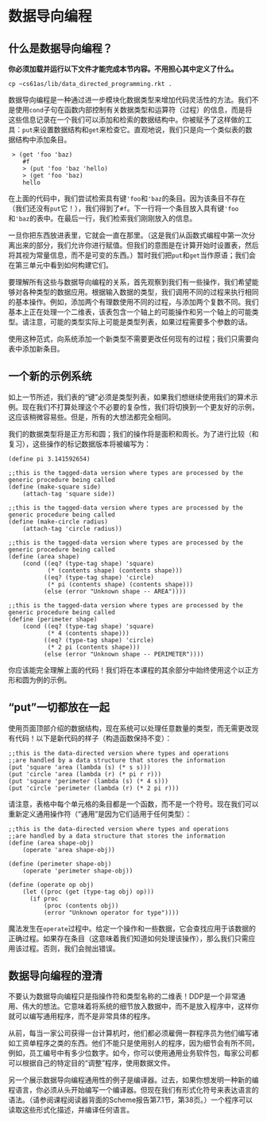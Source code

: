 # 数据导向编程

## 什么是数据导向编程？

**你必须加载并运行以下文件才能完成本节内容。不用担心其中定义了什么。**

```
cp ~cs61as/lib/data_directed_programming.rkt . 
```

数据导向编程是一种通过进一步模块化数据类型来增加代码灵活性的方法。我们不是使用`cond`子句在函数内部控制有关数据类型和运算符（过程）的信息，而是将这些信息记录在一个我们可以添加和检索的数据结构中。你被赋予了这样做的工具：`put`来设置数据结构和`get`来检查它。直观地说，我们只是向一个类似表的数据结构中添加条目。

```
 > (get 'foo 'baz)
    #f
    > (put 'foo 'baz 'hello)
    > (get 'foo 'baz)
    hello 
```

在上面的代码中，我们尝试检索具有键`'foo`和`'baz`的条目。因为该条目不存在（我们还没有`put`它！），我们得到了`#f`。下一行将一个条目放入具有键`'foo`和`'baz`的表中。在最后一行，我们检索我们刚刚放入的信息。

一旦你把东西放进表里，它就会一直在那里。（这是我们从函数式编程中第一次分离出来的部分，我们允许你进行赋值。但我们的意图是在计算开始时设置表，然后将其视为常量信息，而不是可变的东西。）暂时我们把`put`和`get`当作原语；我们会在第三单元中看到如何构建它们。

要理解所有这些与数据导向编程的关系，首先观察到我们有一些操作，我们希望能够对各种类型的数据应用。根据输入数据的类型，我们调用不同的过程来执行相同的基本操作。例如，添加两个有理数使用不同的过程，与添加两个复数不同。我们基本上正在处理一个二维表，该表包含一个轴上的可能操作和另一个轴上的可能类型。请注意，可能的类型实际上可能是类型列表，如果过程需要多个参数的话。

使用这种范式，向系统添加一个新类型不需要更改任何现有的过程；我们只需要向表中添加新条目。

## 一个新的示例系统

如上一节所述，我们表的“键”必须是类型列表，如果我们想继续使用我们的算术示例。现在我们不打算处理这个不必要的复杂性，我们将切换到一个更友好的示例，这应该稍微容易些。但是，所有的大想法都完全相同。

我们的数据类型将是正方形和圆；我们的操作将是面积和周长。为了进行比较（和复习），这些操作的标记数据版本将被编写为：

```
(define pi 3.141592654)

;;this is the tagged-data version where types are processed by the generic procedure being called
(define (make-square side)
    (attach-tag 'square side))

;;this is the tagged-data version where types are processed by the generic procedure being called
(define (make-circle radius)
    (attach-tag 'circle radius))

;;this is the tagged-data version where types are processed by the generic procedure being called
(define (area shape)
    (cond ((eq? (type-tag shape) 'square)
           (* (contents shape) (contents shape)))
          ((eq? (type-tag shape) 'circle)
           (* pi (contents shape) (contents shape)))
          (else (error "Unknown shape -- AREA"))))

;;this is the tagged-data version where types are processed by the generic procedure being called
(define (perimeter shape)
    (cond ((eq? (type-tag shape) 'square)
           (* 4 (contents shape)))
          ((eq? (type-tag shape) 'circle)
           (* 2 pi (contents shape)))
          (else (error "Unknown shape -- PERIMETER")))) 
```

你应该能完全理解上面的代码！我们将在本课程的其余部分中始终使用这个以正方形和圆为例的示例。

## “put”一切都放在一起

使用页面顶部介绍的数据结构，现在系统可以处理任意数量的类型，而无需更改现有代码！以下是新代码的样子（构造函数保持不变）：

```
;;this is the data-directed version where types and operations 
;;are handled by a data structure that stores the information
(put 'square 'area (lambda (s) (* s s)))
(put 'circle 'area (lambda (r) (* pi r r)))
(put 'square 'perimeter (lambda (s) (* 4 s)))
(put 'circle 'perimeter (lambda (r) (* 2 pi r))) 
```

请注意，表格中每个单元格的条目都是一个函数，而不是一个符号。现在我们可以重新定义通用操作符（“通用”是因为它们适用于任何类型）：

```
;;this is the data-directed version where types and operations 
;;are handled by a data structure that stores the information    
(define (area shape-obj)
    (operate 'area shape-obj))

(define (perimeter shape-obj)
    (operate 'perimeter shape-obj))

(define (operate op obj)
    (let ((proc (get (type-tag obj) op)))
      (if proc
          (proc (contents obj))
          (error "Unknown operator for type")))) 
```

魔法发生在`operate`过程中。给定一个操作和一些数据，它会查找应用于该数据的正确过程。如果存在条目（这意味着我们知道如何处理该操作），那么我们只需应用该过程。否则，我们会抛出错误。

## 数据导向编程的澄清

不要认为数据导向编程只是指操作符和类型名称的二维表！DDP是一个非常通用、伟大的想法。它意味着将系统的细节放入数据中，而不是放入程序中，这样你就可以编写通用程序，而不是非常具体的程序。

从前，每当一家公司获得一台计算机时，他们都必须雇佣一群程序员为他们编写诸如工资单程序之类的东西。他们不能只是使用别人的程序，因为细节会有所不同，例如，员工编号中有多少位数字。如今，你可以使用通用业务软件包，每家公司都可以根据自己的特定目的“调整”程序，使用数据文件。

另一个展示数据导向编程通用性的例子是编译器。过去，如果你想发明一种新的编程语言，你必须从头开始编写一个编译器。但现在我们有形式化符号来表达语言的语法。（请参阅课程阅读器背面的Scheme报告第7.1节，第38页。）一个程序可以读取这些形式化描述，并编译任何语言。
